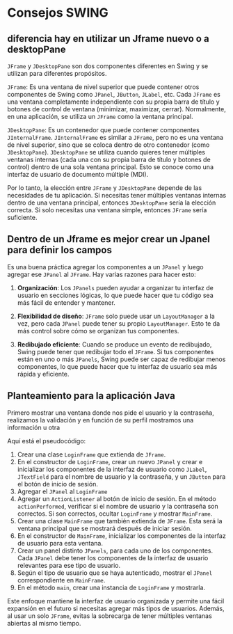  
 # Consejos SWING

 ## diferencia hay en utilizar un Jframe  nuevo o a desktopPane

 `JFrame` y `JDesktopPane` son dos componentes diferentes en Swing y se utilizan para diferentes propósitos.

`JFrame`: Es una ventana de nivel superior que puede contener otros componentes de Swing como `JPanel`, `JButton`, `JLabel`, etc. Cada `JFrame` es una ventana completamente independiente con su propia barra de título y botones de control de ventana (minimizar, maximizar, cerrar). Normalmente, en una aplicación, se utiliza un `JFrame` como la ventana principal.

`JDesktopPane`: Es un contenedor que puede contener componentes `JInternalFrame`. `JInternalFrame` es similar a `JFrame`, pero no es una ventana de nivel superior, sino que se coloca dentro de otro contenedor (como `JDesktopPane`). `JDesktopPane` se utiliza cuando quieres tener múltiples ventanas internas (cada una con su propia barra de título y botones de control) dentro de una sola ventana principal. Esto se conoce como una interfaz de usuario de documento múltiple (MDI).

Por lo tanto, la elección entre `JFrame` y `JDesktopPane` depende de las necesidades de tu aplicación. Si necesitas tener múltiples ventanas internas dentro de una ventana principal, entonces `JDesktopPane` sería la elección correcta. Si solo necesitas una ventana simple, entonces `JFrame` sería suficiente.

## Dentro de un Jframe es mejor crear un Jpanel para definir los campos

Es una buena práctica agregar los componentes a un `JPanel` y luego agregar ese `JPanel` al `JFrame`. Hay varias razones para hacer esto:

1. **Organización**: Los `JPanels` pueden ayudar a organizar tu interfaz de usuario en secciones lógicas, lo que puede hacer que tu código sea más fácil de entender y mantener.

2. **Flexibilidad de diseño**: `JFrame` solo puede usar un `LayoutManager` a la vez, pero cada `JPanel` puede tener su propio `LayoutManager`. Esto te da más control sobre cómo se organizan tus componentes.

3. **Redibujado eficiente**: Cuando se produce un evento de redibujado, Swing puede tener que redibujar todo el `JFrame`. Si tus componentes están en uno o más `JPanels`, Swing puede ser capaz de redibujar menos componentes, lo que puede hacer que tu interfaz de usuario sea más rápida y eficiente.


## Planteamiento para la aplicación Java

Primero mostrar una ventana donde nos pide el usuario y la contraseña, realizamos la validación y en función de su perfil mostramos una información u otra


Aquí está el pseudocódigo:

1. Crear una clase `LoginFrame` que extienda de `JFrame`.
2. En el constructor de `LoginFrame`,  crear un nuevo `JPanel` y crear e inicializar los componentes de la interfaz de usuario como `JLabel`, `JTextField` para el nombre de usuario y la contraseña, y un `JButton` para el botón de inicio de sesión.
3. Agregar el `JPanel` al `LoginFrame`
4. Agregar un `ActionListener` al botón de inicio de sesión. En el método `actionPerformed`, verificar si el nombre de usuario y la contraseña son correctos. Si son correctos, ocultar `LoginFrame` y mostrar `MainFrame`.
5. Crear una clase `MainFrame` que también extienda de `JFrame`. Esta será la ventana principal que se mostrará después de iniciar sesión.
6. En el constructor de `MainFrame`, inicializar los componentes de la interfaz de usuario para esta ventana.
7. Crear un panel distinto `JPanels`, para cada uno de los componentes. Cada `JPanel` debe tener los componentes de la interfaz de usuario relevantes para ese tipo de usuario.
8. Según el tipo de usuario que se haya autenticado, mostrar el `JPanel` correspondiente en `MainFrame`.
9. En el método `main`, crear una instancia de `LoginFrame` y mostrarla.

Este enfoque mantiene la interfaz de usuario organizada y permite una fácil expansión en el futuro si necesitas agregar más tipos de usuarios. Además, al usar un solo `JFrame`, evitas la sobrecarga de tener múltiples ventanas abiertas al mismo tiempo.
